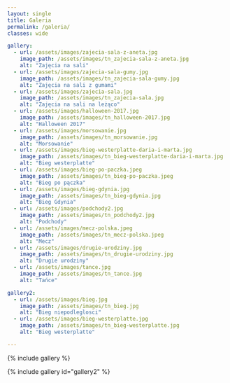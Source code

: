 ```yaml
---
layout: single
title: Galeria
permalink: /galeria/
classes: wide

gallery:
  - url: /assets/images/zajecia-sala-z-aneta.jpg
    image_path: /assets/images/tn_zajecia-sala-z-aneta.jpg
    alt: "Zajęcia na sali"
  - url: /assets/images/zajecia-sala-gumy.jpg
    image_path: /assets/images/tn_zajecia-sala-gumy.jpg
    alt: "Zajęcia na sali z gumami"
  - url: /assets/images/zajecia-sala.jpg
    image_path: /assets/images/tn_zajecia-sala.jpg
    alt: "Zajęcia na sali na leżąco"
  - url: /assets/images/halloween-2017.jpg
    image_path: /assets/images/tn_halloween-2017.jpg
    alt: "Halloween 2017"
  - url: /assets/images/morsowanie.jpg
    image_path: /assets/images/tn_morsowanie.jpg
    alt: "Morsowanie"
  - url: /assets/images/bieg-westerplatte-daria-i-marta.jpg
    image_path: /assets/images/tn_bieg-westerplatte-daria-i-marta.jpg
    alt: "Bieg westerplatte"
  - url: /assets/images/bieg-po-paczka.jpeg
    image_path: /assets/images/tn_bieg-po-paczka.jpeg
    alt: "Bieg po pączka"
  - url: /assets/images/bieg-gdynia.jpg
    image_path: /assets/images/tn_bieg-gdynia.jpg
    alt: "Bieg Gdynia"
  - url: /assets/images/podchody2.jpg
    image_path: /assets/images/tn_podchody2.jpg
    alt: "Podchody"
  - url: /assets/images/mecz-polska.jpeg
    image_path: /assets/images/tn_mecz-polska.jpeg
    alt: "Mecz"
  - url: /assets/images/drugie-urodziny.jpg
    image_path: /assets/images/tn_drugie-urodziny.jpg
    alt: "Drugie urodziny"
  - url: /assets/images/tance.jpg
    image_path: /assets/images/tn_tance.jpg
    alt: "Tańce"

gallery2:
  - url: /assets/images/bieg.jpg
    image_path: /assets/images/tn_bieg.jpg
    alt: "Bieg niepodleglosci"
  - url: /assets/images/bieg-westerplatte.jpg
    image_path: /assets/images/tn_bieg-westerplatte.jpg
    alt: "Bieg westerplatte"

---
```




{% include gallery %}

{% include gallery id="gallery2" %}